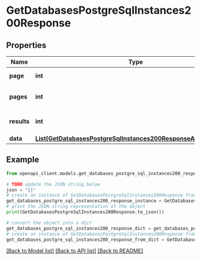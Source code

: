 # GetDatabasesPostgreSqlInstances200Response


## Properties

Name | Type | Description | Notes
------------ | ------------- | ------------- | -------------
**page** | **int** | The current [page](https://techdocs.akamai.com/linode-api/reference/pagination). | [optional] [readonly] 
**pages** | **int** | The total number of [pages](https://techdocs.akamai.com/linode-api/reference/pagination). | [optional] [readonly] 
**results** | **int** | The total number of results. | [optional] [readonly] 
**data** | [**List[GetDatabasesPostgreSqlInstances200ResponseAllOfDataInner]**](GetDatabasesPostgreSqlInstances200ResponseAllOfDataInner.md) |  | [optional] 

## Example

```python
from openapi_client.models.get_databases_postgre_sql_instances200_response import GetDatabasesPostgreSqlInstances200Response

# TODO update the JSON string below
json = "{}"
# create an instance of GetDatabasesPostgreSqlInstances200Response from a JSON string
get_databases_postgre_sql_instances200_response_instance = GetDatabasesPostgreSqlInstances200Response.from_json(json)
# print the JSON string representation of the object
print(GetDatabasesPostgreSqlInstances200Response.to_json())

# convert the object into a dict
get_databases_postgre_sql_instances200_response_dict = get_databases_postgre_sql_instances200_response_instance.to_dict()
# create an instance of GetDatabasesPostgreSqlInstances200Response from a dict
get_databases_postgre_sql_instances200_response_from_dict = GetDatabasesPostgreSqlInstances200Response.from_dict(get_databases_postgre_sql_instances200_response_dict)
```
[[Back to Model list]](../README.md#documentation-for-models) [[Back to API list]](../README.md#documentation-for-api-endpoints) [[Back to README]](../README.md)


